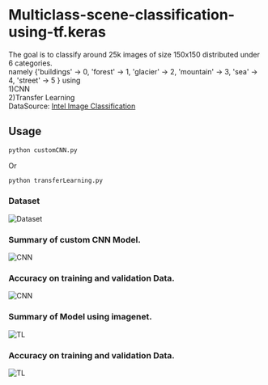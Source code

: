 # Multiclass-scene-classification-using-tf.keras


The goal is to classify around 25k images of size 150x150 distributed under 6 categories.  
namely {'buildings' -> 0, 'forest' -> 1, 'glacier' -> 2, 'mountain' -> 3, 'sea' -> 4, 'street' -> 5 } using  
1)CNN \
2)Transfer Learning \
DataSource: [Intel Image Classification](https://www.kaggle.com/puneet6060/intel-image-classification)

## Usage

```bash
python customCNN.py
```
Or
```bash
python transferLearning.py
```
### Dataset
![Dataset](https://i.ibb.co/cbvfwkZ/Dataset.png)
### Summary of custom CNN Model.
![CNN](https://i.ibb.co/Qmt0mbV/CNNSummary.png)
### Accuracy on training and validation Data.
![CNN](https://i.ibb.co/hdkTvNV/CNNAccuracy.png)
### Summary of Model using imagenet.
![TL](https://i.ibb.co/4d9Cb43/TLSummary.png)
### Accuracy on training and validation Data.
![TL](https://i.ibb.co/2PZCpsJ/TF1.png)